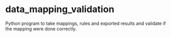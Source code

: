# data_mapping_validation
Python program to take mappings, rules and exported results and validate if the mapping were done correctly.
